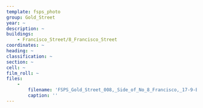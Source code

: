 ```yaml
---
template: fsps_photo
group: Gold_Street
year: ~
description: ~
buildings:
    - Francisco_Street/8_Francisco_Street
coordinates: ~
heading: ~
classification: ~
section: ~
cell: ~
film_roll: ~
files:
    -
        filename: 'FSPS_Gold_Street_008,_Side_of_No_8_Francisco,_17-9-B.png'
        caption: ''
---
```

